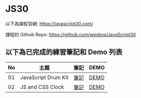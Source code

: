 # JS30
以下為課程官網:
https://javascript30.com/

課程的 Github Repo:
https://github.com/wesbos/JavaScript30

## 以下為已完成的練習筆記和 Demo 列表
| No | 主題 | 筆記 | DEMO |
| --- | --- | --- | --- |
| 01 | JavaScript Drum Kit | [筆記](https://github.com/midastung/JavaScript30/01%20-%20JavaScript%20Drum%20Kit) | [DEMO](https://midastung.github.io/JS30/01%20-%20JavaScript%20Drum%20Kit/index-Midas.html) |
| 02 | JS and CSS Clock | [筆記](https://github.com/midastung/JavaScript30/02%20-%20JS%20and%20CSS%20Clock) | [DEMO](https://midastung.github.io/JavaScript30/02%20-%20JS%20and%20CSS%20Clock/index-Midas.html) |
